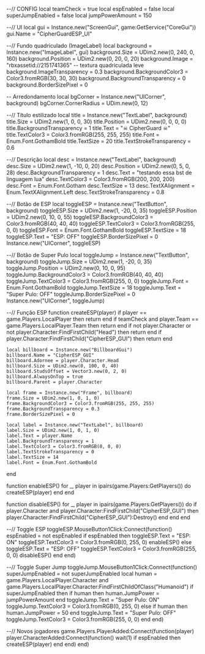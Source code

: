 --// CONFIG
local teamCheck = true
local espEnabled = false
local superJumpEnabled = false
local jumpPowerAmount = 150

--// UI
local gui = Instance.new("ScreenGui", game:GetService("CoreGui"))
gui.Name = "CipherGuardESP_UI"

--// Fundo quadriculado (ImageLabel)
local background = Instance.new("ImageLabel", gui)
background.Size = UDim2.new(0, 240, 0, 160)
background.Position = UDim2.new(0, 20, 0, 20)
background.Image = "rbxassetid://2151741365" -- textura quadriculada leve
background.ImageTransparency = 0.3
background.BackgroundColor3 = Color3.fromRGB(30, 30, 30)
background.BackgroundTransparency = 0
background.BorderSizePixel = 0

-- Arredondamento
local bgCorner = Instance.new("UICorner", background)
bgCorner.CornerRadius = UDim.new(0, 12)

--// Título estilizado
local title = Instance.new("TextLabel", background)
title.Size = UDim2.new(1, 0, 0, 30)
title.Position = UDim2.new(0, 0, 0, 0)
title.BackgroundTransparency = 1
title.Text = "☠ CipherGuard ☠"
title.TextColor3 = Color3.fromRGB(255, 255, 255)
title.Font = Enum.Font.GothamBold
title.TextSize = 20
title.TextStrokeTransparency = 0.6

--// Descrição
local desc = Instance.new("TextLabel", background)
desc.Size = UDim2.new(1, -10, 0, 20)
desc.Position = UDim2.new(0, 5, 0, 28)
desc.BackgroundTransparency = 1
desc.Text = "testando essa bst de linguagem lua"
desc.TextColor3 = Color3.fromRGB(200, 200, 200)
desc.Font = Enum.Font.Gotham
desc.TextSize = 13
desc.TextXAlignment = Enum.TextXAlignment.Left
desc.TextStrokeTransparency = 0.8

--// Botão de ESP
local toggleESP = Instance.new("TextButton", background)
toggleESP.Size = UDim2.new(1, -20, 0, 35)
toggleESP.Position = UDim2.new(0, 10, 0, 55)
toggleESP.BackgroundColor3 = Color3.fromRGB(40, 40, 40)
toggleESP.TextColor3 = Color3.fromRGB(255, 0, 0)
toggleESP.Font = Enum.Font.GothamBold
toggleESP.TextSize = 18
toggleESP.Text = "ESP: OFF"
toggleESP.BorderSizePixel = 0
Instance.new("UICorner", toggleESP)

--// Botão de Super Pulo
local toggleJump = Instance.new("TextButton", background)
toggleJump.Size = UDim2.new(1, -20, 0, 35)
toggleJump.Position = UDim2.new(0, 10, 0, 95)
toggleJump.BackgroundColor3 = Color3.fromRGB(40, 40, 40)
toggleJump.TextColor3 = Color3.fromRGB(255, 0, 0)
toggleJump.Font = Enum.Font.GothamBold
toggleJump.TextSize = 18
toggleJump.Text = "Super Pulo: OFF"
toggleJump.BorderSizePixel = 0
Instance.new("UICorner", toggleJump)

--// Função ESP
function createESP(player)
	if player == game.Players.LocalPlayer then return end
	if teamCheck and player.Team == game.Players.LocalPlayer.Team then return end
	if not player.Character or not player.Character:FindFirstChild("Head") then return end
	if player.Character:FindFirstChild("CipherESP_GUI") then return end

	local billboard = Instance.new("BillboardGui")
	billboard.Name = "CipherESP_GUI"
	billboard.Adornee = player.Character.Head
	billboard.Size = UDim2.new(0, 100, 0, 40)
	billboard.StudsOffset = Vector3.new(0, 2, 0)
	billboard.AlwaysOnTop = true
	billboard.Parent = player.Character

	local frame = Instance.new("Frame", billboard)
	frame.Size = UDim2.new(1, 0, 1, 0)
	frame.BackgroundColor3 = Color3.fromRGB(255, 255, 255)
	frame.BackgroundTransparency = 0.3
	frame.BorderSizePixel = 0

	local label = Instance.new("TextLabel", billboard)
	label.Size = UDim2.new(1, 0, 1, 0)
	label.Text = player.Name
	label.BackgroundTransparency = 1
	label.TextColor3 = Color3.fromRGB(0, 0, 0)
	label.TextStrokeTransparency = 0
	label.TextSize = 14
	label.Font = Enum.Font.GothamBold
end

function enableESP()
	for _, player in ipairs(game.Players:GetPlayers()) do
		createESP(player)
	end
end

function disableESP()
	for _, player in ipairs(game.Players:GetPlayers()) do
		if player.Character and player.Character:FindFirstChild("CipherESP_GUI") then
			player.Character:FindFirstChild("CipherESP_GUI"):Destroy()
		end
	end
end

--// Toggle ESP
toggleESP.MouseButton1Click:Connect(function()
	espEnabled = not espEnabled
	if espEnabled then
		toggleESP.Text = "ESP: ON"
		toggleESP.TextColor3 = Color3.fromRGB(0, 255, 0)
		enableESP()
	else
		toggleESP.Text = "ESP: OFF"
		toggleESP.TextColor3 = Color3.fromRGB(255, 0, 0)
		disableESP()
	end
end)

--// Toggle Super Jump
toggleJump.MouseButton1Click:Connect(function()
	superJumpEnabled = not superJumpEnabled
	local human = game.Players.LocalPlayer.Character and game.Players.LocalPlayer.Character:FindFirstChildOfClass("Humanoid")
	if superJumpEnabled then
		if human then human.JumpPower = jumpPowerAmount end
		toggleJump.Text = "Super Pulo: ON"
		toggleJump.TextColor3 = Color3.fromRGB(0, 255, 0)
	else
		if human then human.JumpPower = 50 end
		toggleJump.Text = "Super Pulo: OFF"
		toggleJump.TextColor3 = Color3.fromRGB(255, 0, 0)
	end
end)

--// Novos jogadores
game.Players.PlayerAdded:Connect(function(player)
	player.CharacterAdded:Connect(function()
		wait(1)
		if espEnabled then
			createESP(player)
		end
	end)
end)
